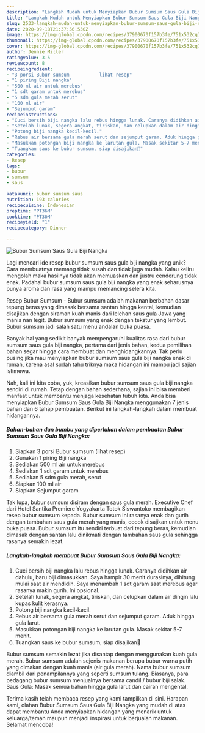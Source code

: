 ```yaml
---
description: "Langkah Mudah untuk Menyiapkan Bubur Sumsum Saus Gula Biji Nangka Anti Gagal"
title: "Langkah Mudah untuk Menyiapkan Bubur Sumsum Saus Gula Biji Nangka Anti Gagal"
slug: 2533-langkah-mudah-untuk-menyiapkan-bubur-sumsum-saus-gula-biji-nangka-anti-gagal
date: 2020-09-18T21:37:56.530Z
image: https://img-global.cpcdn.com/recipes/37900670f157b3fe/751x532cq70/bubur-sumsum-saus-gula-biji-nangka-foto-resep-utama.jpg
thumbnail: https://img-global.cpcdn.com/recipes/37900670f157b3fe/751x532cq70/bubur-sumsum-saus-gula-biji-nangka-foto-resep-utama.jpg
cover: https://img-global.cpcdn.com/recipes/37900670f157b3fe/751x532cq70/bubur-sumsum-saus-gula-biji-nangka-foto-resep-utama.jpg
author: Jennie Miller
ratingvalue: 3.5
reviewcount: 8
recipeingredient:
- "3 porsi Bubur sumsum           lihat resep"
- "1 piring Biji nangka"
- "500 ml air untuk merebus"
- "1 sdt garam untuk merebus"
- "5 sdm gula merah serut"
- "100 ml air"
- "Sejumput garam"
recipeinstructions:
- "Cuci bersih biji nangka lalu rebus hingga lunak. Caranya didihkan air dahulu, baru biji dimasukkan. Saya hampir 30 menit durasinya, dihitung mulai saat air mendidih. Saya menambah 1 sdt garam saat merebus agar rasanya makin gurih. Ini opsional."
- "Setelah lunak, segera angkat, tiriskan, dan celupkan dalam air dingin lalu kupas kulit kerasnya."
- "Potong biji nangka kecil-kecil."
- "Rebus air bersama gula merah serut dan sejumput garam. Aduk hingga gula larut."
- "Masukkan potongan biji nangka ke larutan gula. Masak sekitar 5-7 menit."
- "Tuangkan saus ke bubur sumsum, siap disajikan🤤"
categories:
- Resep
tags:
- bubur
- sumsum
- saus

katakunci: bubur sumsum saus 
nutrition: 193 calories
recipecuisine: Indonesian
preptime: "PT36M"
cooktime: "PT30M"
recipeyield: "1"
recipecategory: Dinner

---
```



![Bubur Sumsum Saus Gula Biji Nangka](https://img-global.cpcdn.com/recipes/37900670f157b3fe/751x532cq70/bubur-sumsum-saus-gula-biji-nangka-foto-resep-utama.jpg)

Lagi mencari ide resep bubur sumsum saus gula biji nangka yang unik? Cara membuatnya memang tidak susah dan tidak juga mudah. Kalau keliru mengolah maka hasilnya tidak akan memuaskan dan justru cenderung tidak enak. Padahal bubur sumsum saus gula biji nangka yang enak seharusnya punya aroma dan rasa yang mampu memancing selera kita.

Resep Bubur Sumsum - Bubur sumsum adalah makanan berbahan dasar tepung beras yang dimasak bersama santan hingga kental, kemudian disajikan dengan siraman kuah manis dari lelehan saus gula Jawa yang manis nan legit. Bubur sumsum yang enak dengan tekstur yang lembut. Bubur sumsum jadi salah satu menu andalan buka puasa.

Banyak hal yang sedikit banyak mempengaruhi kualitas rasa dari bubur sumsum saus gula biji nangka, pertama dari jenis bahan, kedua pemilihan bahan segar hingga cara membuat dan menghidangkannya. Tak perlu pusing jika mau menyiapkan bubur sumsum saus gula biji nangka enak di rumah, karena asal sudah tahu triknya maka hidangan ini mampu jadi sajian istimewa.


Nah, kali ini kita coba, yuk, kreasikan bubur sumsum saus gula biji nangka sendiri di rumah. Tetap dengan bahan sederhana, sajian ini bisa memberi manfaat untuk membantu menjaga kesehatan tubuh kita. Anda bisa menyiapkan Bubur Sumsum Saus Gula Biji Nangka menggunakan 7 jenis bahan dan 6 tahap pembuatan. Berikut ini langkah-langkah dalam membuat hidangannya.

<!--inarticleads1-->

##### Bahan-bahan dan bumbu yang diperlukan dalam pembuatan Bubur Sumsum Saus Gula Biji Nangka:

1. Siapkan 3 porsi Bubur sumsum           (lihat resep)
1. Gunakan 1 piring Biji nangka
1. Sediakan 500 ml air untuk merebus
1. Sediakan 1 sdt garam untuk merebus
1. Sediakan 5 sdm gula merah, serut
1. Siapkan 100 ml air
1. Siapkan Sejumput garam


Tak lupa, bubur sumsum disiram dengan saus gula merah. Executive Chef dari Hotel Santika Premiere Yogyakarta Totok Siswantoko membagikan resep bubur sumsum kepada. Bubur sumsum ini rasanya enak dan gurih dengan tambahan saus gula merah yang manis, cocok disajikan untuk menu buka puasa. Bubur sumsum itu sendiri terbuat dari tepung beras, kemudian dimasak dengan santan lalu dinikmati dengan tambahan saus gula sehingga rasanya semakin lezat. 

<!--inarticleads2-->

##### Langkah-langkah membuat Bubur Sumsum Saus Gula Biji Nangka:

1. Cuci bersih biji nangka lalu rebus hingga lunak. Caranya didihkan air dahulu, baru biji dimasukkan. Saya hampir 30 menit durasinya, dihitung mulai saat air mendidih. Saya menambah 1 sdt garam saat merebus agar rasanya makin gurih. Ini opsional.
1. Setelah lunak, segera angkat, tiriskan, dan celupkan dalam air dingin lalu kupas kulit kerasnya.
1. Potong biji nangka kecil-kecil.
1. Rebus air bersama gula merah serut dan sejumput garam. Aduk hingga gula larut.
1. Masukkan potongan biji nangka ke larutan gula. Masak sekitar 5-7 menit.
1. Tuangkan saus ke bubur sumsum, siap disajikan🤤


Bubur sumsum semakin lezat jika disantap dengan menggunakan kuah gula merah. Bubur sumsum adalah sejenis makanan berupa bubur warna putih yang dimakan dengan kuah manis (air gula merah). Nama bubur sumsum diambil dari penampilannya yang seperti sumsum tulang. Biasanya, para pedagang bubur sumsum menjualnya bersama candil / bubur biji salak. Saus Gula: Masak semua bahan hingga gula larut dan cairan mengental. 

Terima kasih telah membaca resep yang kami tampilkan di sini. Harapan kami, olahan Bubur Sumsum Saus Gula Biji Nangka yang mudah di atas dapat membantu Anda menyiapkan hidangan yang menarik untuk keluarga/teman maupun menjadi inspirasi untuk berjualan makanan. Selamat mencoba!
